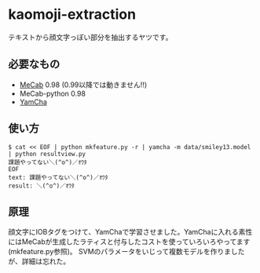 # kaomoji-extraction

テキストから顔文字っぽい部分を抽出するヤツです。

## 必要なもの

* [MeCab][me] 0.98 (0.99以降では動きません!!)
* MeCab-python 0.98
* [YamCha][ym]

[me]: http://code.google.com/p/mecab/
[ym]: http://chasen.org/~taku/software/yamcha/

## 使い方

    $ cat << EOF | python mkfeature.py -r | yamcha -m data/smiley13.model | python resultview.py
    課題やってない＼(^o^)／ｵﾜﾀ
    EOF
    text: 課題やってない＼(^o^)／ｵﾜﾀ
    result: ＼(^o^)／ｵﾜﾀ

## 原理

顔文字にIOBタグをつけて、YamChaで学習させました。YamChaに入れる素性にはMeCabが生成したラティスと付与したコストを使っていろいろやってます(mkfeature.py参照)。
SVMのパラメータをいじって複数モデルを作りましたが、詳細は忘れた。
